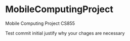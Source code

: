 # MobileComputingProject
Mobile Computing Project CS855

Test commit initial
justify why your chages are necessary


